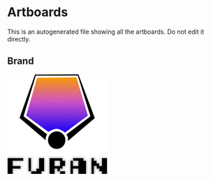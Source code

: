 # Artboards

This is an autogenerated file showing all the artboards. Do not edit it directly.

## Brand

![Brand](./diffs/furan-art/Brand.png)

